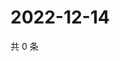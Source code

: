 # 2022-12-14

共 0 条

<!-- BEGIN WEIBO -->
<!-- 最后更新时间 Wed Dec 14 2022 00:19:54 GMT+0800 (China Standard Time) -->

<!-- END WEIBO -->
